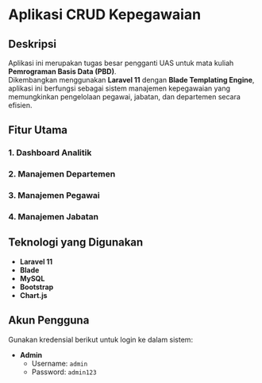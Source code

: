 # **Aplikasi CRUD Kepegawaian**

## **Deskripsi**
Aplikasi ini merupakan tugas besar pengganti UAS untuk mata kuliah **Pemrograman Basis Data (PBD)**.  
Dikembangkan menggunakan **Laravel 11** dengan **Blade Templating Engine**, aplikasi ini berfungsi sebagai sistem manajemen kepegawaian yang memungkinkan pengelolaan pegawai, jabatan, dan departemen secara efisien.  

## **Fitur Utama**
### **1. Dashboard Analitik**
### **2. Manajemen Departemen**
### **3. Manajemen Pegawai** 
### **4. Manajemen Jabatan**

## **Teknologi yang Digunakan**
- **Laravel 11** 
- **Blade** 
- **MySQL** 
- **Bootstrap** 
- **Chart.js** 

## Akun Pengguna
Gunakan kredensial berikut untuk login ke dalam sistem:
- **Admin**
  - Username: `admin`
  - Password: `admin123`
